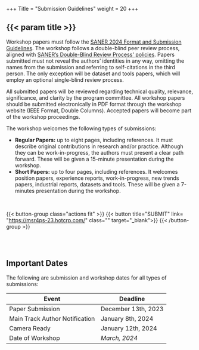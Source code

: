 +++
Title = "Submission Guidelines"
weight = 20
+++

## {{< param title >}}

Workshop papers must follow the [SANER 2024 Format and Submission Guidelines](https://conf.researchr.org/track/saner-2024/saner-2024-papers). The workshop follows a double-blind peer review process, aligned with [SANER’s Double-Blind Review Process' policies](). Papers submitted must not reveal the authors’ identities in any way, omitting the names from the submission and referring to self-citations in the third person. The only exception will be dataset and tools papers, which will employ an optional single-blind review process.

All submitted papers will be reviewed regarding technical quality, relevance, significance, and clarity by the program committee. All workshop papers should be submitted electronically in PDF format through the workshop website (IEEE Format, Double Columns). Accepted papers will become part of the workshop proceedings.

The workshop welcomes the following types of submissions:

- **Regular Papers:** up to eight pages, including references. It must describe original contributions in research and/or practice. Although they can be work-in-progress, the authors must present a clear path forward. These will be given a 15-minute presentation during the workshop.
- **Short Papers:** up to four pages, including references. It welcomes position papers, experience reports, work-in-progress, new trends papers, industrial reports, datasets and tools. These will be given a 7-minutes presentation during the workshop.


<br/>



{{< button-group class="actions fit" >}}
    {{< button title="SUBMIT" link= "https://msr4ps-23.hotcrp.com/" class="" target="_blank">}}
{{< /button-group >}}



<br/><br/>


## Important Dates

The following are submission and workshop dates for all types of submissions:


| **Event**                         | **Deadline**        |
| -------                           |-------------------  |
| Paper Submission                  | December 13th, 2023 |
| Main Track Author Notification    | January 8th, 2024   |
| Camera Ready                      | January 12th, 2024  |
| Date of Workshop                  | _March, 2024_  | 
